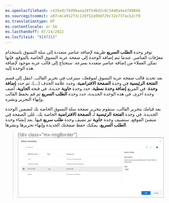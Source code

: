 ```yaml
---
ms.openlocfilehash: c435edc78d9baaa28f5d6d2c8c3440a4e478884b
ms.sourcegitcommit: a97c4ce912f3c119f52a99d729c32e737acb2cf9
ms.translationtype: HT
ms.contentlocale: ar-SA
ms.lasthandoff: 07/14/2022
ms.locfileid: "9147313"
---
```

توفر وحدة **الطلب السريع** طريقة لإضافة عناصر متعددة إلى سلة التسوق باستخدام معرّفات العناصر. عندما تتم إضافة الوحدة إلى صفحة عربة التسوق الخاصة بالموقع، فإنها تمكن العملاء من إضافة عناصر متعددة بسرعة. ستحتاج إلى قالب عربة موجود لإضافة هذه الوحدة إليه.

بعد تحديد قالب صفحة عربة التسوق لموقعك، سترغب فِي تحرير القالب. انتقل إلى قسم **الفتحة** **الرئيسية** فِي وحدة **الصفحة الافتراضية**، وحدد علامة الحذف (**...**)، ثم حدد **إضافة وحدة**. في المربع **إضافة وحدة نمطية**، حدد وحدة **حاوية** جديدة. في فتحة **الحاوية**، أضف وحدة أخرى. في هذه الوحدة الجديدة، حدد وحدة **الطلب السريع** ثم قم بحفظ القالب وإنهاء التحرير ونشره.

بعد قيامك بتحرير القالب، ستقوم بتحرير صفحة سلة التسوق الخاصة بك لتضمين الوحدة الجديدة. في وحدة **الفتحة** **الرئيسية** لـ **الصفحة الافتراضية** الخاصة بك، عَلى الصفحة فِي منشئ الموقع، ستضيف وحدة **حاوية** ثم تضيف وحدة **طلب سريع** فيها. بعد إنشاء وحدة **الطلب السريع**، يمكنك حفظ صفحتك الجديدة وإنهاء تحريرها ونشرها.

> [!div class="mx-imgBorder"]
> [![لقطة شاشة لخيار الطلب السريع ضمن وحدات محددة.](../media/quick-order-module.png)](../media/quick-order-module.png#lightbox)
